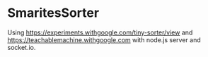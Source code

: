 # SmaritesSorter


Using https://experiments.withgoogle.com/tiny-sorter/view and https://teachablemachine.withgoogle.com with node.js server and socket.io.
